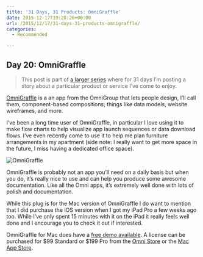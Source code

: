 ```yaml
---
title: '31 Days, 31 Products: OmniGraffle'
date: 2015-12-17T19:28:26+00:00
url: /2015/12/17/31-days-31-products-omnigraffle/
categories:
  - Recommended

---
```

## Day 20: OmniGraffle

> This post is part of [a larger series][1] where for 31 days I&#8217;m posting a story about a particular product or service I&#8217;ve come to enjoy.

[OmniGraffle][2] is a an app from the OmniGroup that lets people design, I&#8217;ll call them, component-based compositions; things like data models, website wireframes, and more.

I&#8217;ve been a long time user of OmniGraffle, in particular I love using it to make flow charts to help visualize app launch sequences or data download flows. I&#8217;ve even recently come to use it to help me plan furniture arrangements in my apartment (side note: I really want to get more space in the future, I miss having a dedicated office space).

![OmniGraffle][3]

OmniGraffle is probably not an app you&#8217;ll need on a daily basis but when you do, it&#8217;s really nice to use and can help you produce some awesome documentation. Like all the Omni apps, it&#8217;s extremely well done with lots of polish and documentation.

While this plug is for the Mac version of OmniGraffle I do want to mention that I did purchase the iOS version when I got my iPad Pro a few weeks ago too. While I&#8217;ve only spent 15 minutes with it on the iPad it really feels well done and I encourage you to check it out if interested.

OmniGraffle for Mac does have a [free demo available][4]. A license can be purchased for $99 Standard or $199 Pro from the [Omni Store][5] or the [Mac App Store][6].

 [1]: http://mikezornek.com/2015/11/24/31-days-31-products-launch-post/
 [2]: https://www.omnigroup.com/omnigraffle
 [3]: http://mikezornek.com/media/images/31products/omnigraffle.png "OmniGraffle"
 [4]: https://www.omnigroup.com/download/latest/omnigraffle/
 [5]: https://www.omnigroup.com/omnigraffle#buy-now
 [6]: https://www.omnigroup.com/download/appstore/omnigraffle